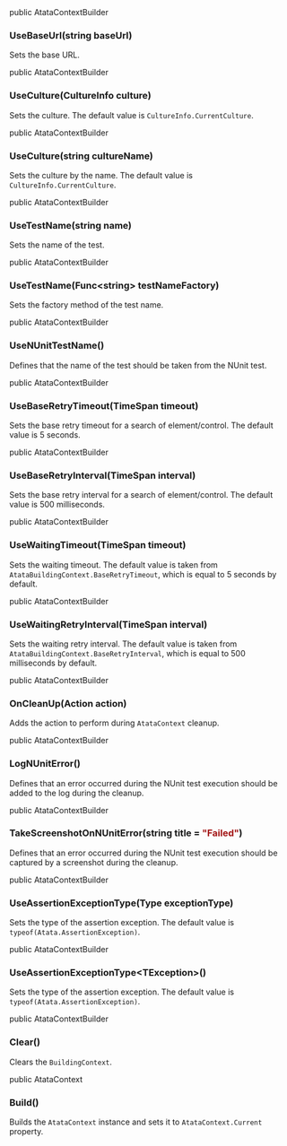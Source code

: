 <div class="member">
    <span class="head"><span class="keyword">public</span> <span class="type">AtataContextBuilder</span></span>
    <h3><span class="body">UseBaseUrl</span><span class="tail">(<span class="keyword">string</span> baseUrl)</span></h3>
</div>

Sets the base URL.

<div class="member">
    <span class="head"><span class="keyword">public</span> <span class="type">AtataContextBuilder</span></span>
    <h3><span class="body">UseCulture</span><span class="tail">(<span class="type">CultureInfo</span> culture)</span></h3>
</div>

Sets the culture. The default value is `CultureInfo.CurrentCulture`.

<div class="member">
    <span class="head"><span class="keyword">public</span> <span class="type">AtataContextBuilder</span></span>
    <h3><span class="body">UseCulture</span><span class="tail">(<span class="keyword">string</span> cultureName)</span></h3>
</div>

Sets the culture by the name. The default value is `CultureInfo.CurrentCulture`.

<div class="member">
    <span class="head"><span class="keyword">public</span> <span class="type">AtataContextBuilder</span></span>
    <h3><span class="body">UseTestName</span><span class="tail">(<span class="keyword">string</span> name)</span></h3>
</div>

Sets the name of the test.

<div class="member">
    <span class="head"><span class="keyword">public</span> <span class="type">AtataContextBuilder</span></span>
    <h3><span class="body">UseTestName</span><span class="tail">(<span class="type">Func</span><wbr>&lt;<span class="keyword">string</span>&gt; testNameFactory)</span></h3>
</div>

Sets the factory method of the test name.

<div class="member">
    <span class="head"><span class="keyword">public</span> <span class="type">AtataContextBuilder</span></span>
    <h3><span class="body">UseNUnitTestName()</span></h3>
</div>

Defines that the name of the test should be taken from the NUnit test.

<div class="member">
    <span class="head"><span class="keyword">public</span> <span class="type">AtataContextBuilder</span></span>
    <h3><span class="body">UseBaseRetryTimeout</span><span class="tail">(<span class="type">TimeSpan</span> timeout)</span></h3>
</div>

Sets the base retry timeout for a search of element/control. The default value is 5 seconds.

<div class="member">
    <span class="head"><span class="keyword">public</span> <span class="type">AtataContextBuilder</span></span>
    <h3><span class="body">UseBaseRetryInterval</span><span class="tail">(<span class="type">TimeSpan</span> interval)</span></h3>
</div>

Sets the base retry interval for a search of element/control. The default value is 500 milliseconds.

<div class="member">
    <span class="head"><span class="keyword">public</span> <span class="type">AtataContextBuilder</span></span>
    <h3><span class="body">UseWaitingTimeout</span><span class="tail">(<span class="type">TimeSpan</span> timeout)</span></h3>
</div>

Sets the waiting timeout.
The default value is taken from `AtataBuildingContext.BaseRetryTimeout`, which is equal to 5 seconds by default.

<div class="member">
    <span class="head"><span class="keyword">public</span> <span class="type">AtataContextBuilder</span></span>
    <h3><span class="body">UseWaitingRetryInterval</span><span class="tail">(<span class="type">TimeSpan</span> interval)</span></h3>
</div>

Sets the waiting retry interval.
The default value is taken from `AtataBuildingContext.BaseRetryInterval`, which is equal to 500 milliseconds by default.

<div class="member">
    <span class="head"><span class="keyword">public</span> <span class="type">AtataContextBuilder</span></span>
    <h3><span class="body">OnCleanUp</span><span class="tail">(<span class="type">Action</span> action)</span></h3>
</div>

Adds the action to perform during `AtataContext` cleanup.

<div class="member">
    <span class="head"><span class="keyword">public</span> <span class="type">AtataContextBuilder</span></span>
    <h3><span class="body">LogNUnitError()</span></h3>
</div>

Defines that an error occurred during the NUnit test execution should be added to the log during the cleanup.

<div class="member">
    <span class="head"><span class="keyword">public</span> <span class="type">AtataContextBuilder</span></span>
    <h3><span class="body">TakeScreenshotOnNUnitError</span><span class="tail">(<span class="keyword">string</span> title = <span style="color:#a31515;">&quot;Failed&quot;</span>)</span></h3>
</div>

Defines that an error occurred during the NUnit test execution should be captured by a screenshot during the cleanup.

<div class="member">
    <span class="head"><span class="keyword">public</span> <span class="type">AtataContextBuilder</span></span>
    <h3><span class="body">UseAssertionExceptionType</span><span class="tail">(<span class="type">Type</span> exceptionType)</span></h3>
</div>

Sets the type of the assertion exception. The default value is `typeof(Atata.AssertionException)`.

<div class="member">
    <span class="head"><span class="keyword">public</span> <span class="type">AtataContextBuilder</span></span>
    <h3><span class="body">UseAssertionExceptionType<wbr>&lt;<span class="type">TException</span>&gt;()</span></h3>
</div>

Sets the type of the assertion exception. The default value is `typeof(Atata.AssertionException)`.

<div class="member">
    <span class="head"><span class="keyword">public</span> <span class="type">AtataContextBuilder</span></span>
    <h3><span class="body">Clear()</span></h3>
</div>

Clears the `BuildingContext`.

<div class="member">
    <span class="head"><span class="keyword">public</span> <span class="type">AtataContext</span></span>
    <h3><span class="body">Build()</span></h3>
</div>

Builds the `AtataContext` instance and sets it to `AtataContext.Current` property.